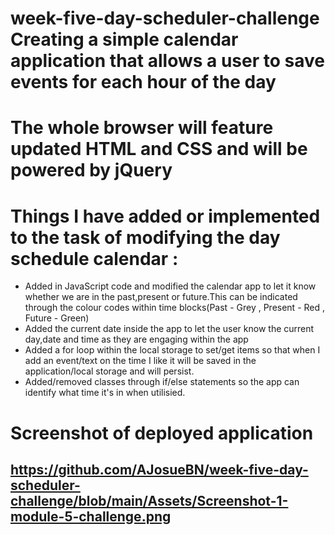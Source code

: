 # week-five-day-scheduler-challenge Creating a simple calendar application that allows a user to save events for each hour of the day
# The whole browser will feature updated HTML and CSS and will be powered by jQuery

# Things I have added or implemented to the task of modifying the day schedule calendar : 

- Added in JavaScript code and modified the calendar app to let it know whether we are in the past,present or future.This can be indicated through the colour codes within time blocks(Past - Grey , Present - Red , Future - Green)
- Added the current date inside the app to let the user know the current day,date and time as they are engaging within the app
- Added a for loop within the local storage to set/get items so that when I add an event/text on the time I like it will be saved in the application/local storage and will persist.
- Added/removed classes through if/else statements so the app can identify what time it's in when utilisied.

# Screenshot of deployed application
https://github.com/AJosueBN/week-five-day-scheduler-challenge/blob/main/Assets/Screenshot-1-module-5-challenge.png
- 